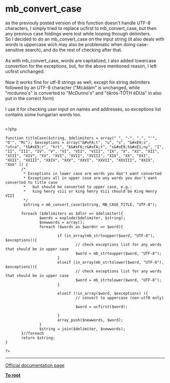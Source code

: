 # mb_convert_case



as the previouly posted version of this function doesn&apos;t handle UTF-8 characters, I simply tried to replace ucfirst to mb_convert_case, but then any previous case foldings were lost while looping through delimiters. <br>So I decided to do an mb_convert_case on the input string (it also deals with words is uppercase wich may also be problematic when doing case-sensitive search), and do the rest of checking after that.<br><br>As with mb_convert_case, words are capitalized, I also added lowercase convertion for the exceptions, but, for the above mentioned reason, I left ucfirst unchanged.<br><br>Now it works fine for utf-8 strings as well, except for string delimiters followed by an UTF-8 character ("Mc&#xE1;d&#xE1;m" is unchanged, while "mcdunno&apos;s" is converted to "McDunno&apos;s" and "&#xF6;kr&#xF6;s-T&#xD3;TH &#xE9;DUa" in also put in the correct form)<br><br>I use it for checking user input on names and addresses, so exceptions list contains some hungarian words too.<br><br>

```
<?php

function titleCase($string, $delimiters = array(" ", "-", ".", "'", "O'", "Mc"), $exceptions = array("&#xFA;t", "u", "s", "&#xE9;s", "utca", "t&#xE9;r", "krt", "k&#xF6;r&#xFA;t", "s&#xE9;t&#xE1;ny", "I", "II", "III", "IV", "V", "VI", "VII", "VIII", "IX", "X", "XI", "XII", "XIII", "XIV", "XV", "XVI", "XVII", "XVIII", "XIX", "XX", "XXI", "XXII", "XXIII", "XXIV", "XXV", "XXVI", "XXVII", "XXVIII", "XXIX", "XXX" )) {
       /*
        * Exceptions in lower case are words you don't want converted
        * Exceptions all in upper case are any words you don't want converted to title case
        *   but should be converted to upper case, e.g.:
        *   king henry viii or king henry Viii should be King Henry VIII
        */
        $string = mb_convert_case($string, MB_CASE_TITLE, "UTF-8");

       foreach ($delimiters as $dlnr => $delimiter){
               $words = explode($delimiter, $string);
               $newwords = array();
               foreach ($words as $wordnr => $word){
               
                       if (in_array(mb_strtoupper($word, "UTF-8"), $exceptions)){
                               // check exceptions list for any words that should be in upper case
                               $word = mb_strtoupper($word, "UTF-8");
                       }
                       elseif (in_array(mb_strtolower($word, "UTF-8"), $exceptions)){
                               // check exceptions list for any words that should be in upper case
                               $word = mb_strtolower($word, "UTF-8");
                       }
                       
                       elseif (!in_array($word, $exceptions) ){
                               // convert to uppercase (non-utf8 only)
                             
                               $word = ucfirst($word);
                               
                       }
                       array_push($newwords, $word);
               }
               $string = join($delimiter, $newwords);
       }//foreach
       return $string;
} 

?>
```
  

---

[Official documentation page](https://www.php.net/manual/en/function.mb-convert-case.php)

**[To root](/README.md)**